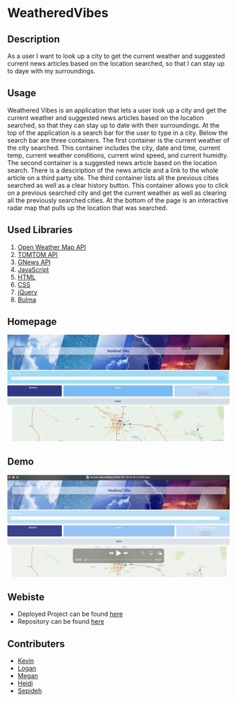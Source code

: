 # WeatheredVibes

## Description

As a user I want to look up a city to get the current weather and suggested current news articles based on the location searched, so that I can stay up to daye with my surroundings.

## Usage

Weathered Vibes is an application that lets a user look up a city and get the current weather and suggested news articles based on the location searched, so that they can stay up to date with their surroundings. At the top of the application is a search bar for the user to type in a city. Below the search bar are three containers. The first container is the current weather of the city searched. This container includes the city, date and time, current temp, current weather conditions, current wind speed, and current humidty. The second container is a suggested news article based on the location search. There is a desciription of the news article and a link to the whole article on a third party site. The third container lists all the previous cities searched as well as a clear history button. This container allows you to click on a previous searched city and get the current weather as well as clearing all the previously searched cities. At the bottom of the page is an interactive radar map that pulls up the location that was searched.

## Used Libraries

1. [Open Weather Map API](https://openweathermap.org/api/one-call-api)
2. [TOMTOM API](https://developer.tomtom.com/map-display-api/documentation/product-information/introduction)
3. [GNews API](https://gnews.io/docs/v4#introduction)
4. [JavaScript](https://www.javascript.com/)
5. [HTML](https://html.com/)
6. [CSS](https://developer.mozilla.org/en-US/docs/Web/CSS)
7. [jQuery](https://jquery.com/)
8. [Bulma](https://bulma.io/)

## Homepage

![plot](assets/images/homepage.png)

## Demo

[![Watch the demo](assets/images/demo.png)](assets/images/demo.mov)

## Webiste

- Deployed Project can be found [here](https://sepidehayani.github.io/WeatheredVibes/)
- Repository can be found [here](https://github.com/SepidehAyani/WeatheredVibes)

## Contributers

- [Kevin](https://github.com/Kawilder)
- [Logan](https://github.com/ldonald6)
- [Megan](https://github.com/Metelak)
- [Heidi](https://github.com/hmailahn)
- [Sepideh](https://github.com/SepidehAyani)
